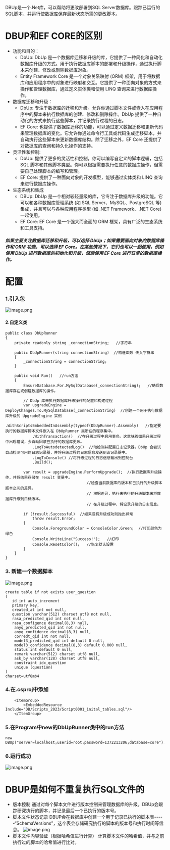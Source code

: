DBUp是一个.Net库，可以帮助将更改部署到SQL Server数据库。跟踪已运行的SQL脚本，并运行使数据库保存最新状态所需的更改脚本。
#  DBUP和EF CORE的区别
 -  功能和目的：
     - DbUp: DbUp 是一个数据库迁移和升级的库，它提供了一种简化和自动化数据库升级的方式。用于执行数据库脚本的部署和升级操作，通过执行脚本来创建、修改或删除数据库对象。
    - Entity Framework Core 是一个对象关系映射 (ORM) 框架，用于将数据库和应用程序中的对象进行映射和交互。它提供了一种面向对象的方式来操作和管理数据库，通过定义实体类和使用 LINQ 查询来进行数据库操作。
- 数据库迁移和升级：
   - DbUp: 专注于数据库的迁移和升级。允许你通过脚本文件或嵌入在应用程序中的脚本来执行数据库的创建、修改和删除操作。DbUp 提供了一种自动化的方式来执行这些脚本，并记录执行过程的日志。
   - EF Core: 也提供了数据库迁移的功能，可以通过定义数据迁移和更新代码来管理数据库的变化。它允许你通过命令行工具或代码生成迁移脚本，并自动执行这些脚本来更新数据库结构。除了迁移之外，EF Core 还提供了对数据库的查询和持久化操作的支持。
- 灵活性和控制:
    - DbUp: 提供了更多的灵活性和控制，你可以编写自定义的脚本逻辑，包括 SQL 脚本和其他脚本类型。你可以根据需要执行任意的数据库操作，但需要自己处理脚本的编写和管理。
    - EF Core: 提供了一种面向对象的开发模型，能够通过实体类和 LINQ 查询来进行数据库操作。
- 生态系统和集成
     - DBUp: DbUp 是一个相对较轻量级的库，它专注于数据库升级的功能。它可以和各种数据库管理系统 (如 SQL Server、MySQL、PostgreSQL 等) 集成，并且可以与各种应用程序类型 (如 .NET Framework、.NET Core) 一起使用。
    - EF Core: EF Core 是一个强大而全面的 ORM 框架，具有广泛的生态系统和工具支持。
##### 如果主要关注数据库迁移和升级，可以选择 DbUp；如果需要面向对象的数据库操作和 ORM 功能，可以选择 EF Core。在某些情况下，它们也可以一起使用，例如使用 DbUp 进行数据库的初始化和升级，然后使用 EF Core 进行日常的数据库操作。

# 配置
### 1.引入包
![image.png](https://upload-images.jianshu.io/upload_images/29491970-a533ace5eef2895f.png?imageMogr2/auto-orient/strip%7CimageView2/2/w/1240)

#### 2.自定义类
```
public class DbUpRunner
{
    private readonly string _connectionString;   //字符串

    public DbUpRunner(string connectionString)  //构造函数 传入字符串
    {
        _connectionString = connectionString;
    }

    public void Run()   //run方法
    {
        EnsureDatabase.For.MySqlDatabase(_connectionString);   //确保数据库存在或创建数据库的操作。

        // DbUp 库来执行数据库升级操作的配置和构建过程
        var upgradeEngine = DeployChanges.To.MySqlDatabase(_connectionString)  //创建一个用于执行数据库升级的 UpgradeEngine 实例
            .WithScriptsEmbeddedInAssembly(typeof(DbUpRunner).Assembly)   //指定要执行的数据库脚本文件嵌入在 DbUpRunner 类所在的程序集中。
            .WithTransaction()  //在升级过程中启用事务。这意味着如果升级过程中出现错误，会自动回滚已执行的数据库更改。
            .LogToAutodetectedLog()  //动检测并配置日志记录器。DbUp 会尝试自动检测可用的日志记录器，并将升级过程的日志信息发送到该记录器中。
            .LogToConsole() //将升级过程的日志信息输出到控制台 
            .Build();

        var result = upgradeEngine.PerformUpgrade();  //执行数据库升级操作，并将结果存储在 result 变量中。
                                    //检查当前数据库的版本和已执行的升级脚本版本之间的差异。
                                    // 根据差异，执行未执行的升级脚本来将数据库升级到目标版本。
                                    // 在升级过程中，将记录升级的日志信息。

        if (!result.Successful)  //如果没有升级成功则抛出异常
            throw result.Error;
        {
            Console.ForegroundColor = ConsoleColor.Green;  //打印颜色为绿色
            Console.WriteLine("Success!");   //打印
            Console.ResetColor();   //恢复默认设置
        }
    }
}
```
### 3. 新建一个数据脚本
![image.png](https://upload-images.jianshu.io/upload_images/29491970-d26ae36a950a1631.png?imageMogr2/auto-orient/strip%7CimageView2/2/w/1240)
```
create table if not exists user_question
(
   id int auto_increment
   primary key,
   created_at int not null,
   question varchar(512) charset utf8 not null,
   rasa_predicted_qid int not null,
   rasa_configence decimal(8,3) null,
    anyq_predicted_qid int not null,
    anyq_confidence decimal(8,3) null,
    corredt_qid int not null,
    model3_predicted_qid int default 0 null,
    model3_confidence decimal(8,3) default 0.000 null,
    status int default 0 null,
    remark varchar(512) charset utf8 null,
    ask_by varchar(128) charset utf8 null,
    constraint idx_question
    unique (question)
)
charset=utf8mb4
```
### 4.在.csproj中添加
```
    <ItemGroup>
        <EmbeddedResource Include="DB/Scripts_2023/Script0001_inital_tables.sql"/>
    </ItemGroup>
```
### 5.在Program中new的DbUpRunner类中的run方法
```
new DBUp("server=localhost;userid=root;password=1372213206;database=core").run();
```
### 6.运行成功
![image.png](https://upload-images.jianshu.io/upload_images/29491970-ffb06e703ad2f23e.png?imageMogr2/auto-orient/strip%7CimageView2/2/w/1240)

# DBUP是如何不重复执行SQL文件的
 - 版本控制 
     通过对每个脚本文件进行版本控制来管理数据库的升级。DBUp会跟踪研究执行的脚本，并记录最后一个已执行的版本号。
 - 脚本文件状态记录
    DBUP会在数据库中创建一个用于记录已执行的脚本表-----“SchemaVersions”，这个表会存储研究执行的脚本的版本号和执行时间等信息。
   ![image.png](https://upload-images.jianshu.io/upload_images/29491970-461204747a6b8a09.png?imageMogr2/auto-orient/strip%7CimageView2/2/w/1240)
- 脚本文件内容验证（根据哈希值进行计算）
    计算脚本文件的哈希值，并与之前执行过的脚本的哈希值进行比对。   
